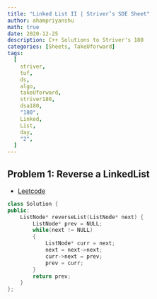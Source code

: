 ```yaml
---
title: "Linked List II | Striver’s SDE Sheet"
author: ahampriyanshu
math: true
date: 2020-12-25
description: C++ Solutions to Striver's 180
categories: [Sheets, TakeUforward]
tags:
  [
    striver,
    tuf,
    ds,
    algo,
    takeUforward,
    striver180,
    dsa180,
    "180",
    Linked,
    List,
    day,
    "2",
  ]
---
```


## Problem 1: Reverse a LinkedList

- [Leetcode](https://leetcode.com/problems/reverse-linked-list/)

```cpp
class Solution {
public:
    ListNode* reverseList(ListNode* next) {
        ListNode* prev = NULL;
        while(next != NULL)
        {
            ListNode* curr = next;
            next = next->next;
            curr->next = prev;
            prev = curr;
        }
        return prev;
    }
};
```
